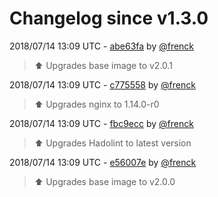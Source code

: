 # Changelog since v1.3.0

2018/07/14 13:09 UTC - [abe63fa](https://github.com/hassio-addons/addon-control-panel/commit/abe63fad332bda3d01f9c331c31770d9475b6d6b) by [@frenck](https://github.com/frenck)
> :arrow_up: Upgrades base image to v2.0.1 

2018/07/14 13:09 UTC - [c775558](https://github.com/hassio-addons/addon-control-panel/commit/c77555840616baa110d89f580329959366c36910) by [@frenck](https://github.com/frenck)
> :arrow_up: Upgrades nginx to 1.14.0-r0 

2018/07/14 13:09 UTC - [fbc9ecc](https://github.com/hassio-addons/addon-control-panel/commit/fbc9eccbdba78c45476a24464928b138695874cf) by [@frenck](https://github.com/frenck)
> :arrow_up: Upgrades Hadolint to latest version 

2018/07/14 13:09 UTC - [e56007e](https://github.com/hassio-addons/addon-control-panel/commit/e56007e08dae573f61e66854b8ca2de974aa6ecb) by [@frenck](https://github.com/frenck)
> :arrow_up: Upgrades base image to v2.0.0 

